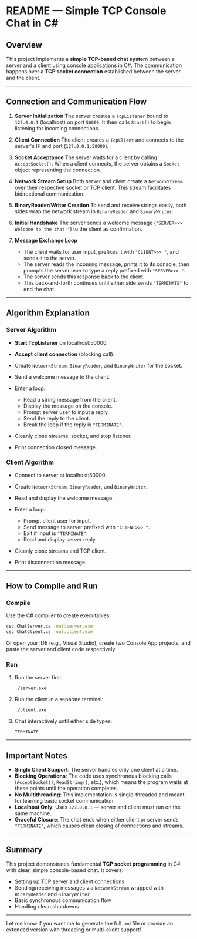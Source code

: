 

# README — Simple TCP Console Chat in C\#

## Overview

This project implements a **simple TCP-based chat system** between a server and a client using console applications in C#. The communication happens over a **TCP socket connection** established between the server and the client.

---

## Connection and Communication Flow

1. **Server Initialization**
   The server creates a `TcpListener` bound to `127.0.0.1` (localhost) on port `50000`. It then calls `Start()` to begin listening for incoming connections.

2. **Client Connection**
   The client creates a `TcpClient` and connects to the server's IP and port (`127.0.0.1:50000`).

3. **Socket Acceptance**
   The server waits for a client by calling `AcceptSocket()`. When a client connects, the server obtains a `Socket` object representing the connection.

4. **Network Stream Setup**
   Both server and client create a `NetworkStream` over their respective socket or TCP client. This stream facilitates bidirectional communication.

5. **BinaryReader/Writer Creation**
   To send and receive strings easily, both sides wrap the network stream in `BinaryReader` and `BinaryWriter`.

6. **Initial Handshake**
   The server sends a welcome message (`"SERVER>>> Welcome to the chat!"`) to the client as confirmation.

7. **Message Exchange Loop**

   * The client waits for user input, prefixes it with `"CLIENT>>> "`, and sends it to the server.
   * The server reads the incoming message, prints it to its console, then prompts the server user to type a reply prefixed with `"SERVER>>> "`.
   * The server sends this response back to the client.
   * This back-and-forth continues until either side sends `"TERMINATE"` to end the chat.

---

## Algorithm Explanation

### Server Algorithm

* **Start TcpListener** on localhost:50000.
* **Accept client connection** (blocking call).
* Create `NetworkStream`, `BinaryReader`, and `BinaryWriter` for the socket.
* Send a welcome message to the client.
* Enter a loop:

  * Read a string message from the client.
  * Display the message on the console.
  * Prompt server user to input a reply.
  * Send the reply to the client.
  * Break the loop if the reply is `"TERMINATE"`.
* Cleanly close streams, socket, and stop listener.
* Print connection closed message.

### Client Algorithm

* Connect to server at localhost:50000.
* Create `NetworkStream`, `BinaryReader`, and `BinaryWriter`.
* Read and display the welcome message.
* Enter a loop:

  * Prompt client user for input.
  * Send message to server prefixed with `"CLIENT>>> "`.
  * Exit if input is `"TERMINATE"`.
  * Read and display server reply.
* Cleanly close streams and TCP client.
* Print disconnection message.

---

## How to Compile and Run

### Compile

Use the C# compiler to create executables:

```bash
csc ChatServer.cs -out:server.exe
csc ChatClient.cs -out:client.exe
```

Or open your IDE (e.g., Visual Studio), create two Console App projects, and paste the server and client code respectively.

### Run

1. Run the server first:

   ```bash
   ./server.exe
   ```

2. Run the client in a separate terminal:

   ```bash
   ./client.exe
   ```

3. Chat interactively until either side types:

   ```
   TERMINATE
   ```

---

## Important Notes

* **Single Client Support**: The server handles only one client at a time.
* **Blocking Operations**: The code uses synchronous blocking calls (`AcceptSocket()`, `ReadString()`, etc.), which means the program waits at these points until the operation completes.
* **No Multithreading**: This implementation is single-threaded and meant for learning basic socket communication.
* **Localhost Only**: Uses `127.0.0.1` — server and client must run on the same machine.
* **Graceful Closure**: The chat ends when either client or server sends `"TERMINATE"`, which causes clean closing of connections and streams.

---

## Summary

This project demonstrates fundamental **TCP socket programming** in C# with clear, simple console-based chat. It covers:

* Setting up TCP server and client connections
* Sending/receiving messages via `NetworkStream` wrapped with `BinaryReader` and `BinaryWriter`
* Basic synchronous communication flow
* Handling clean shutdowns

---

Let me know if you want me to generate the full `.md` file or provide an extended version with threading or multi-client support!
